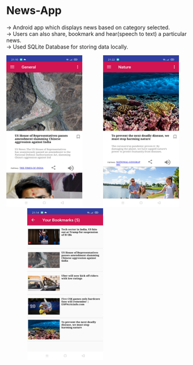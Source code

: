 # News-App

-> Android app which displays news based on category selected.<br/>
-> Users can also share, bookmark and hear(speech to text) a particular news.<br/>
-> Used SQLite Database for storing data locally.<br/>

<img src="https://github.com/jai-amesar/News-App/blob/master/README_Images/Img1.jpg" width="200" height="400" />&nbsp;&nbsp;&nbsp;&nbsp;&nbsp;&nbsp;&nbsp;&nbsp;&nbsp;&nbsp;&nbsp;&nbsp;&nbsp;&nbsp;<img src="https://github.com/jai-amesar/News-App/blob/master/README_Images/Img2.jpg" width="200" height="400" />&nbsp;&nbsp;&nbsp;&nbsp;&nbsp;&nbsp;&nbsp;&nbsp;&nbsp;&nbsp;&nbsp;&nbsp;&nbsp;&nbsp;<img src="https://github.com/jai-amesar/News-App/blob/master/README_Images/Img3.jpg" width="200" height="400" />

